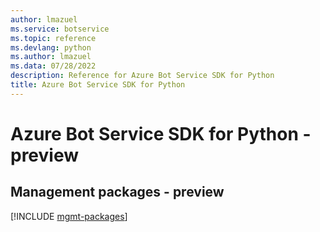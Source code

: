 ```yaml
---
author: lmazuel
ms.service: botservice
ms.topic: reference
ms.devlang: python
ms.author: lmazuel
ms.data: 07/28/2022
description: Reference for Azure Bot Service SDK for Python
title: Azure Bot Service SDK for Python
---
```

# Azure Bot Service SDK for Python - preview

## Management packages - preview
[!INCLUDE [mgmt-packages](bot-service-mgmt-index.md)]